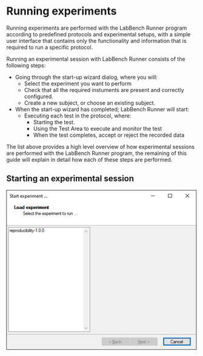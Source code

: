 # Running experiments

Running experiments are performed with the LabBench Runner program according to predefined protocols and experimental setups, with a simple user interface that contains only the functionality and information that is required to run a specific protocol.

Running an experimental session with LabBench Runner consists of the following steps:

* Going through the start-up wizard dialog, where you will:
  * Select the experiment you want to perform
  * Check that all the required instuments are present and correctly configured.
  * Create a new subject, or choose an existing subject.
* When the start-up wizard has completed; LabBench Runner will start:
  * Executing each test in the protocol, where:
    * Starting the test.
    * Using the Test Area to execute and monitor the test
    * When the test completes, accept or reject the recorded data

The list above provides a high level overview of how experimental sessions are performed with the LabBench Runner program, the remaining of this guide will explain in detail how each of these steps are performed.

## Starting an experimental session

![Startup-Wizard Step 1][step01]


[step01]: img/wizard-step01.png "Start-Up Step 1"